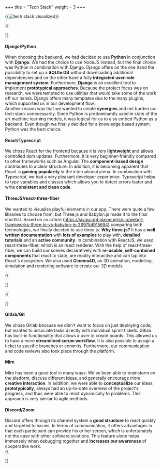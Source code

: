 +++
title = "Tech Stack"
weight = 3
+++

{{<image src="tech-stack.png" alt="tech stack visualized" caption="Our tech stack">}}

{{<section title="Tech Stack">}}

#### Django/Python

When choosing the backend, we had decided to use **Python** in conjunction with **Django**. We had the choice to use NodeJS instead, but the final choice was Python in combination with Django. Django offers on the one hand the possibility to set up a **SQLIte DB** without downloading additional dependencies and on the other hand a fully **integrated user-role management system**. Furthermore, **Django** is an excellent tool to implement **prototypical approaches**. Because the project focus was on research, we were tempted to use utilities that would take some of the work off our hands. Django offers many templates due to the many plugins, which supported us in our development flow.  
Another reason was that we wanted to create **synergies** and not burden our tech stack unnecessarily. Since Python is predominantly used in state of the art machine learning models, it was logical for us to also embed Python as a backend. Even though we finally decided for a knowledge based system, Python was the best choice.

#### React/Typescript

We chose React for the frontend because it is very **lightweight** and allows controlled dom updates. Furthermore, it is very beginner-friendly compared to other frameworks such as Angular. The **component-based design** contributes to a clear structure. In addition, it is becoming apparent that React is **gaining popularity** in the international arena. In combination with Typescript, we had a very pleasant developer experience. Typescript helps to type variables and classes which allows you to detect errors faster and write **consistent and clean code**.

#### ThreeJS/react-three-fiber

We wanted to visualise playful elements in our app. There were quite a few libraries to choose from, but Three.js and Babylon.js made it to the final shortlist. Based on an article (<a href="https://javascript.plainenglish.io/webgl-frameworks-three-js-vs-babylon-js-36975d915694">https://javascript.plainenglish.io/webgl-frameworks-three-js-vs-babylon-js-36975d915694</a>) comparing both technologies, we finally decided to use three.js. **Why three.js?** It has a **well written documentation** with **lots of examples** to play with, **detailed tutorials** and an **active community**. In combination with ReactJS, we used react-three-fiber, which is an react renderer. With the help of react-three-fiber, we can build our scenes declaratively with **re-usable, self-contained components** that react to state, are readily interactive and can tap into React's ecosystem.
We also used **Cinema4D**, an 3D animation, modelling, simulation and rendering software to create our 3D models.

{{</section>}}

{{<section title="Development Tools">}}

#### Gitlab/Git

We chose Gitlab because we didn't want to focus on just deploying code, but wanted to associate tasks directly with individual sprint tickets. Gitlab has built-in functionality that allows a user to create boards. This allowed us to have a more **streamlined scrum workflow**. It is also possible to assign a ticket to specific branches or commits. Furthermore, our communication and code reviews also took place through the platform.

#### Miro

Miro has been a good tool in many ways:
We've been able to brainstorm on the platform, discuss different ideas, and generally encourage more **creative interaction**. In addition, we were able to **conceptualize** our ideas **prototypically**, always had an up-to-date overview of the project's progress, and thus were able to react dynamically to problems. This approach is very similar to agile methods.

#### Discord/Zoom

Discord offers through its channel system a **good structure** to react quickly and targeted to issues. In terms of communication, it offers advantages in that each participant can provide his or her screen, which is unfortunately not the case with other software solutions. This feature alone helps immensely when debugging together and **increases our awareness** of cooperative work.  
{{</section>}}
